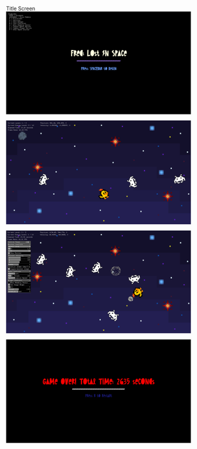Title Screen
![](images/title.PNG)

![](images/game.PNG)

![](images/gameplay.PNG)

![](images/gameover.PNG)
